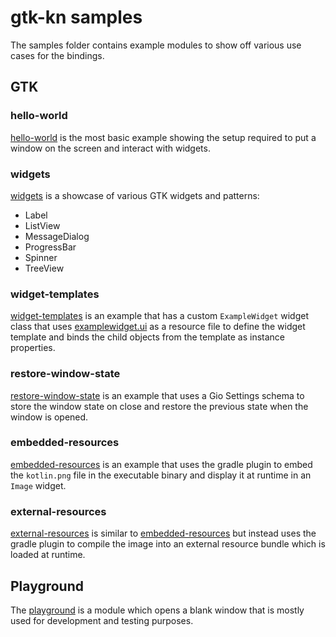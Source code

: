 # gtk-kn samples

The samples folder contains example modules to show off various use cases for the bindings.

## GTK

### hello-world

[hello-world](gtk/hello-world) is the most basic example showing the setup required to put a window on
the screen and interact with widgets.

### widgets

[widgets](gtk/widgets) is a showcase of various GTK widgets and patterns:

- Label
- ListView
- MessageDialog
- ProgressBar
- Spinner
- TreeView

### widget-templates

[widget-templates](gtk/widget-templates) is an example that has a custom `ExampleWidget` widget class that uses
[examplewidget.ui](gtk/widget-templates/src/nativeMain/resources/examplewidget.ui) as a resource file to define
the widget template and binds the child objects from the template as instance properties.

### restore-window-state

[restore-window-state](gtk/restore-window-state) is an example that uses a Gio Settings schema
to store the window state on close and restore the previous state when the window is opened.

### embedded-resources

[embedded-resources](gtk/embedded-resources) is an example that uses the gradle plugin to
embed the `kotlin.png` file in the executable binary and display it at runtime in an `Image` widget.

### external-resources

[external-resources](gtk/external-resources) is similar to [embedded-resources](#embedded-resources)
but instead uses the gradle plugin to compile the image into an external resource bundle which
is loaded at runtime.

## Playground

The [playground](playground) is a module which opens a blank window that is mostly used
for development and testing purposes.
